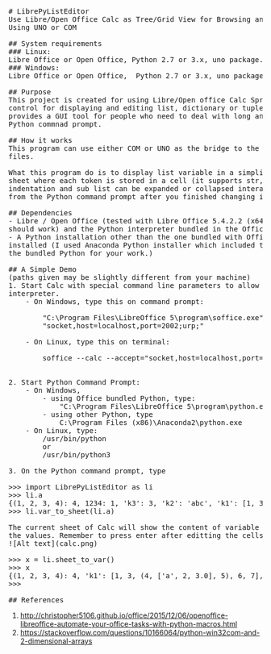 <pre>
# LibrePyListEditor
Use Libre/Open Office Calc as Tree/Grid View for Browsing and Editing Python Nested List/Dict/Tuple 
Using UNO or COM 

## System requirements
### Linux: 
Libre Office or Open Office, Python 2.7 or 3.x, uno package.
### Windows: 
Libre Office or Open Office,  Python 2.7 or 3.x, uno package or comtypes packeage.

## Purpose
This project is created for using Libre/Open office Calc Spread Sheet program as a grid view / tree view 
control for displaying and editing list, dictionary or tuple variables from Python command prompt. It 
provides a GUI tool for people who need to deal with long and deeply nested lists interactively on an 
Python commnad prompt.

## How it works
This program can use either COM or UNO as the bridge to the Calc program, so it is not passing data thru 
files. 

What this program do is to display list variable in a simplified and tokenized Python syntax on spread 
sheet where each token is stored in a cell (it supports str, float and int). Nested list is shown using 
indentation and sub list can be expanded or collapsed interactively. The modified list can be read back 
from the Python command prompt after you finished changing it on the spread sheet.

## Dependencies
- Libre / Open Office (tested with Libre Office 5.4.2.2 (x64) on Windows 8.1, other versions and OSes 
should work) and the Python interpreter bundled in the Office installation. 
- A Python installation other than the one bundled with Office. It requires "comtypes" package to be 
installed (I used Anaconda Python installer which included this package). (Not necessary if you can use 
the bundled Python for your work.)

## A Simple Demo
(paths given may be slightly different from your machine)
1. Start Calc with special command line parameters to allow for control thru COM or UNO from Python 
interpreter.
	- On Windows, type this on command prompt:
 
		"C:\Program Files\LibreOffice 5\program\soffice.exe" "--calc" --accept=\
		"socket,host=localhost,port=2002;urp;"
	
	- On Linux, type this on terminal:

		soffice --calc --accept="socket,host=localhost,port=2002;urp;StarOffice.ServiceManager"


2. Start Python Command Prompt:
	- On Windows,
		- using Office bundled Python, type:
			"C:\Program Files\LibreOffice 5\program\python.exe"
		- using other Python, type
			C:\Program Files (x86)\Anaconda2\python.exe
	- On Linux, type:
		/usr/bin/python
		or
		/usr/bin/python3

3. On the Python command prompt, type

>>> import LibrePyListEditor as li
>>> li.a
{(1, 2, 3, 4): 4, 1234: 1, 'k3': 3, 'k2': 'abc', 'k1': [1, 3, (4, ['a', 2, 3.0], 5), 6, 7], 'k4': 2.0}
>>> li.var_to_sheet(li.a)

The current sheet of Calc will show the content of variable li.a. Now make some random changes to some of
the values. Remember to press enter after editting the cells to commit the change to the cells.
![Alt text](calc.png)

>>> x = li.sheet_to_var()
>>> x
{(1, 2, 3, 4): 4, 'k1': [1, 3, (4, ['a', 2, 3.0], 5), 6, 7], 'k3': 3, 'k2':abc', 1234: 1, 'k4': 3.0}
>>>

## References
</pre>
1. http://christopher5106.github.io/office/2015/12/06/openoffice-libreoffice-automate-your-office-tasks-with-python-macros.html
2. https://stackoverflow.com/questions/10166064/python-win32com-and-2-dimensional-arrays
